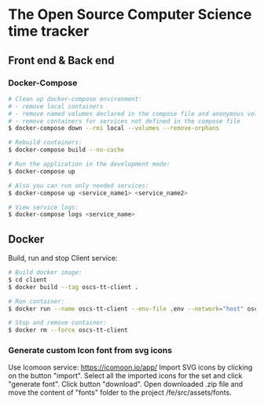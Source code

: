 # The Open Source Computer Science time tracker

## Front end & Back end

### Docker-Compose

```bash
# Clean up docker-compose environment:
# - remove local containers
# - remove named volumes declared in the compose file and anonymous volumes attached to containers
# - remove containers for services not defined in the compose file
$ docker-compose down --rmi local --volumes --remove-orphans

# Rebuild containers:
$ docker-compose build --no-cache

# Run the application in the development mode:
$ docker-compose up

# Also you can run only needed services:
$ docker-compose up <service_name1> <service_name2>

# View service logs:
$ docker-compose logs <service_name>

```

## Docker

Build, run and stop Client service:

```bash
# Build docker image:
$ cd client
$ docker build --tag oscs-tt-client .

# Run container:
$ docker run --name oscs-tt-client --env-file .env --network="host" oscs-tt-client

# Stop and remove container:
$ docker rm --force oscs-tt-client
```

### Generate custom Icon font from svg icons

Use Icomoon service: https://icomoon.io/app/
Import SVG icons by clicking on the button "import".
Select all the imported icons for the set and click "generate font".
Click button "download".
Open downloaded .zip file and move the content of "fonts" folder to the project /fe/src/assets/fonts.
